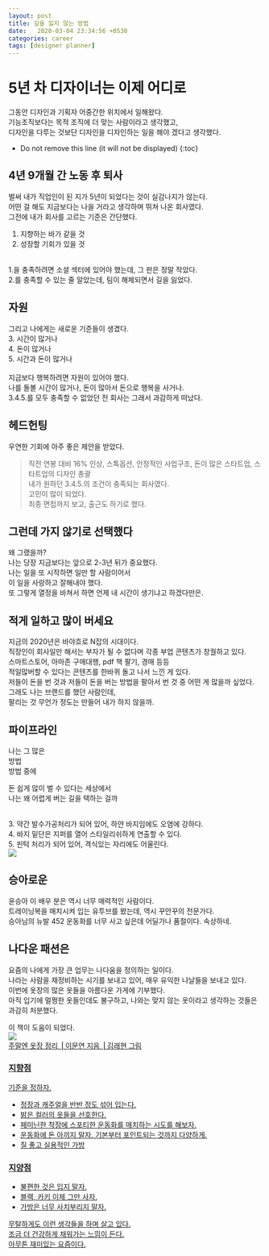 ```yaml
---
layout: post
title: 길을 잃지 않는 방법
date:   2020-03-04 23:34:56 +0530
categories: career
tags: [designer planner]
---
```


# 5년 차 디자이너는 이제 어디로
그동안 디자인과 기획자 어중간한 위치에서 일해왔다. <br>
기능조직보다는 목적 조직에 더 맞는 사람이라고 생각했고, <br>
디자인을 다루는 것보단 디자인을 디자인하는 일을 해야 겠다고 생각했다. <br>

* Do not remove this line (it will not be displayed) 
{:toc}


## 4년 9개월 간 노동 후 퇴사
벌써 내가 직업인이 된 지가 5년이 되었다는 것이 실감나지가 않는다. <br>
어떤 걸 해도 지금보다는 나을 거라고 생각하며 뛰쳐 나온 회사였다. <br>
그전에 내가 회사를 고르는 기준은 간단했다. <br>
1. 지향하는 바가 같을 것<br>
2. 성장할 기회가 있을 것 <br>
<br>
1.을 충족하려면 소셜 섹터에 있어야 했는데, 그 판은 정말 작았다. <br>
2.를 충족할 수 있는 줄 알았는데, 팀이 해체되면서 길을 잃었다.<br>

## 자원
그리고 나에게는 새로운 기준들이 생겼다. <br>
3. 시간이 많거나<br>
4. 돈이 많거나<br>
5. 시간과 돈이 많거나<br>
<br>
지금보다 행복하려면 자원이 있어야 했다. <br>
나를 돌볼 시간이 많거나, 돈이 많아서 돈으로 행복을 사거나.<br>
3.4.5.를 모두 충족할 수 없었던 전 회사는 그래서 과감하게 떠났다. <br>

## 헤드헌팅
우연한 기회에 아주 좋은 제안을 받았다. <br>
> 직전 연봉 대비 16% 인상, 스톡옵션, 안정적인 사업구조, 돈이 많은 스타트업, 스타트업의 디자인 총괄 <br>
내가 원하던 3.4.5.의 조건이 충족되는 회사였다. <br>
고민이 많이 되었다.<br>
최종 면접까지 보고, 출근도 하기로 했다.<br>

## 그런데 가지 않기로 선택했다
왜 그랬을까?<br>
나는 당장 지금보다는 앞으로 2-3년 뒤가 중요했다.<br>
나는 일을 또 시작하면 일만 할 사람이어서 <br>
이 일을 사랑하고 잘해내야 했다. <br>
또 그렇게 열정을 바쳐서 하면 언제 내 시간이 생기냐고 하겠다만은.<br>


## 적게 일하고 많이 버세요
지금의 2020년은 바야흐로 N잡의 시대이다. <br>
직장인이 회사일만 해서는 부자가 될 수 없다며 각종 부업 콘텐츠가 창궐하고 있다.<br>
스마트스토어, 아마존 구매대행, pdf 책 팔기, 경매 등등<br>
적일많버할 수 있다는 콘텐츠를 한바퀴 돌고 나서 느낀 게 있다. <br>
저들이 돈을 번 것과 저들이 돈을 버는 방법을 팔아서 번 것 중 어떤 게 많을까 싶었다. <br>
그래도 나는 브랜드를 했던 사람인데,<br>
팔리는 것 무언가 정도는 만들어 내가 하지 않을까. <br>


## 파이프라인
나는 그 많은 <br>
방법 <br>
방법 중에 



돈 쉽게 많이 벌 수 있다는 세상에서 <br>
나는 왜 어렵게 버는 길을 택하는 걸까<br>

<br>
3. 약간 발수가공처리가 되어 있어, 하얀 바지임에도 오염에 강하다. <br>
4. 바지 밑단은 지퍼를 열어 스타일리쉬하게 연출할 수 있다. <br>
5. 핀턱 처리가 되어 있어, 격식있는 자리에도 어울린다. <br>

<img src="https://d13bk85vz164q6.cloudfront.net/emmi/ProductSubImages/0/13WFP195020_p_03_LL.jpg" style="max-width: 40%; height: auto;">


## 승아로운
윤승아 이 배우 분은 역시 너무 매력적인 사람이다. <br>
트레이닝복을 매치시켜 입는 유투브를 봤는데, 역시 꾸안꾸의 전문가다. <br>
승아님의 뉴발 452 운동화를 너무 사고 싶은데 어딜가나 품절이다. 속상하네.<br>
 

## 나다운 패션은

요즘의 나에게 가장 큰 업무는 나다움을 정의하는 일이다. <br>
나라는 사람을 재정비하는 시기를 보내고 있어, 매우 유익한 나날들을 보내고 있다. <br>
이번에 옷장의 많은 옷들을 아름다운 가게에 기부했다. <br>
아직 입기에 멀쩡한 옷들인데도 불구하고, 나와는 맞지 않는 옷이라고 생각하는 것들은 과감히 처분했다. <br>

이 책이 도움이 되었다.<br>
<a href="http://www.yes24.com/Product/Goods/66992512" title="주말엔 옷장 정리 ⎟ 이문연 지음 ⎟ 김래현 그림">
 <img src="http://image.yes24.com/goods/66992512/800x0" style="max-width: 30%; height: auto;"> <br>
 주말엔 옷장 정리 ⎟ 이문연 지음 ⎟ 김래현 그림 <br>
 



### 지향점 
기준을 정하자. <br>
* 정장과 캐주얼을 반반 정도 섞어 입는다.<br>
* 밝은 컬러의 옷들을 선호한다.<br>
* 페미닌한 착장에 스포티한 운동화를 매치하는 시도를 해보자.<br>
* 운동화에 돈 아끼지 말자. 기본부터 포인트되는 것까지 다양하게.<br>
* 질 좋고 실용적인 가방<br>

### 지양점
* 불편한 것은 입지 말자.<br>
* 블랙, 카키 이제 그만 사자. <br>
* 가방은 너무 사치부리지 말자. <br>

무탈하게도 이런 생각들을 하며 살고 있다. <br>
조금 더 건강하게 채워가는 느낌이 든다. <br>
아무튼 재미있는 요즘이다.<br>

